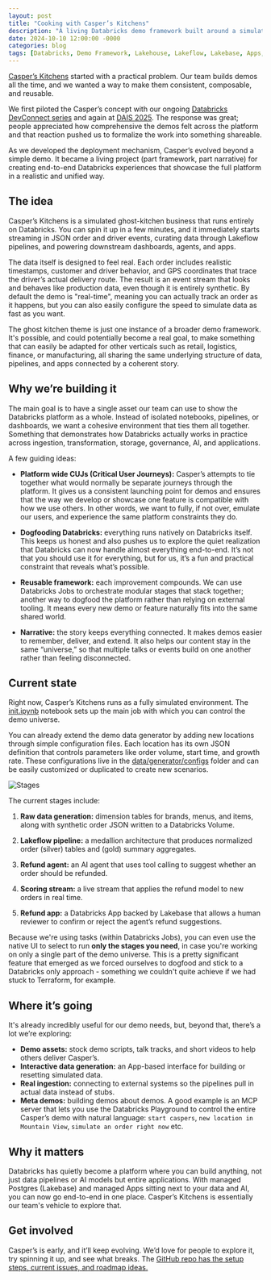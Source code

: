 ```yaml
---
layout: post
title: "Cooking with Casper’s Kitchens"
description: "A living Databricks demo framework built around a simulated ghost kitchen — designed for reuse, realism, and end-to-end storytelling."
date: 2024-10-10 12:00:00 -0000
categories: blog
tags: [Databricks, Demo Framework, Lakehouse, Lakeflow, Lakebase, Apps, AI]
---
```


[Casper’s Kitchens](https://github.com/databricks-solutions/caspers-kitchens) started with a practical problem. Our team builds demos all the time, and we wanted a way to make them consistent, composable, and reusable.

We first piloted the Casper’s concept with our ongoing [Databricks DevConnect series](https://luma.com/DevConnectDBX) and again at [DAIS 2025](https://www.databricks.com/dataaisummit). The response was great; people appreciated how comprehensive the demos felt across the platform and that reaction pushed us to formalize the work into something shareable.

As we developed the deployment mechanism, Casper’s evolved beyond a simple demo. It became a living project (part framework, part narrative) for creating end-to-end Databricks experiences that showcase the full platform in a realistic and unified way.

## The idea

Casper’s Kitchens is a simulated ghost-kitchen business that runs entirely on Databricks. You can spin it up in a few minutes, and it immediately starts streaming in JSON order and driver events, curating data through Lakeflow pipelines, and powering downstream dashboards, agents, and apps.

The data itself is designed to feel real. Each order includes realistic timestamps, customer and driver behavior, and GPS coordinates that trace the driver’s actual delivery route. The result is an event stream that looks and behaves like production data, even though it is entirely synthetic. By default the demo is "real-time", meaning you can actually track an order as it happens, but you can also easily configure the speed to simulate data as fast as you want.

The ghost kitchen theme is just one instance of a broader demo framework. It's possible, and could potentially become a real goal, to make something that can easily be adapted for other verticals such as retail, logistics, finance, or manufacturing, all sharing the same underlying structure of data, pipelines, and apps connected by a coherent story.

## Why we’re building it

The main goal is to have a single asset our team can use to show the Databricks platform as a whole. Instead of isolated notebooks, pipelines, or dashboards, we want a cohesive environment that ties them all together. Something that demonstrates how Databricks actually works in practice across ingestion, transformation, storage, governance, AI, and applications.

A few guiding ideas:

- **Platform wide CUJs (Critical User Journeys):** Casper’s attempts to tie together what would normally be separate journeys through the platform. It gives us a consistent launching point for demos and ensures that the way we develop or showcase one feature is compatible with how we use others. In other words, we want to fully, if not over, emulate our users, and experience the same platform constraints they do.

- **Dogfooding Databricks:** everything runs natively on Databricks itself. This keeps us honest and also pushes us to explore the quiet realization that Databricks can now handle almost everything end-to-end. It’s not that you should use it for everything, but for us, it’s a fun and practical constraint that reveals what’s possible.

- **Reusable framework:** each improvement compounds. We can use Databricks Jobs to orchestrate modular stages that stack together; another way to dogfood the platform rather than relying on external tooling. It means every new demo or feature naturally fits into the same shared world.

- **Narrative:** the story keeps everything connected. It makes demos easier to remember, deliver, and extend. It also helps our content stay in the same “universe,” so that multiple talks or events build on one another rather than feeling disconnected.

## Current state

Right now, Casper’s Kitchens runs as a fully simulated environment. The [init.ipynb](https://github.com/databricks-solutions/caspers-kitchens/blob/main/init.ipynb) notebook sets up the main job with which you can control the demo universe. 

You can already extend the demo data generator by adding new locations through simple configuration files. Each location has its own JSON definition that controls parameters like order volume, start time, and growth rate. These configurations live in the [data/generator/configs](https://github.com/databricks-solutions/caspers-kitchens/blob/main/data/generator/configs/README.md) folder and can be easily customized or duplicated to create new scenarios.

![Stages](https://raw.githubusercontent.com/databricks-solutions/caspers-kitchens/main/images/stages.png)

The current stages include:

1. **Raw data generation:** dimension tables for brands, menus, and items, along with synthetic order JSON written to a Databricks Volume.

2. **Lakeflow pipeline:** a medallion architecture that produces normalized order (silver) tables and (gold) summary aggregates.

3. **Refund agent:** an AI agent that uses tool calling to suggest whether an order should be refunded.

4. **Scoring stream:** a live stream that applies the refund model to new orders in real time.

5. **Refund app:** a Databricks App backed by Lakebase that allows a human reviewer to confirm or reject the agent’s refund suggestions.

Because we're using tasks (within Databricks Jobs), you can even use the native UI to select to run **only the stages you need**, in case you're working on only a single part of the demo universe. This is a pretty significant feature that emerged as we forced ourselves to dogfood and stick to a Databricks only approach - something we couldn't quite achieve if we had stuck to Terraform, for example.

## Where it’s going

It's already incredibly useful for our demo needs, but, beyond that, there’s a lot we’re exploring:

- **Demo assets:** stock demo scripts, talk tracks, and short videos to help others deliver Casper’s.
- **Interactive data generation:** an App-based interface for building or resetting simulated data.
- **Real ingestion:** connecting to external systems so the pipelines pull in actual data instead of stubs.
- **Meta demos:** building demos about demos. A good example is an MCP server that lets you use the Databricks Playground to control the entire Casper’s demo with natural language: `start caspers`, `new location in Mountain View`, `simulate an order right now` etc.

## Why it matters

Databricks has quietly become a platform where you can build anything, not just data pipelines or AI models but entire applications. With managed Postgres (Lakebase) and managed Apps sitting next to your data and AI, you can now go end-to-end in one place. Casper’s Kitchens is essentially our team's vehicle to explore that.

## Get involved

Casper’s is early, and it’ll keep evolving. We’d love for people to explore it, try spinning it up, and see what breaks. The [GitHub repo has the setup steps, current issues, and roadmap ideas.](https://github.com/databricks-solutions/caspers-kitchens/tree/main)